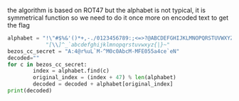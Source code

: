 the algorithm is based on ROT47 but the alphabet is not typical, it is symmetrical function so we need to do it once more on encoded text to get the flag 
```python
alphabet = "!\"#$%&'()*+,-./0123456789:;<=>?@ABCDEFGHIJKLMNOPQRSTUVWXYZ"+ \  
            "[\\]^_`abcdefghijklmnopqrstuvwxyz{|}~"  
bezos_cc_secret = "A:4@r%uL`M-^M0c0AbcM-MFE055a4ce`eN"  
decoded=""  
for c in bezos_cc_secret:  
        index = alphabet.find(c)  
        original_index = (index + 47) % len(alphabet)  
        decoded = decoded + alphabet[original_index]  
print(decoded)
```
